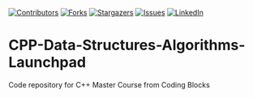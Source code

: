 <!-- PROJECT SHIELDS -->

[![Contributors][contributors-shield]][contributors-url]
[![Forks][forks-shield]][forks-url]
[![Stargazers][stars-shield]][stars-url]
[![Issues][issues-shield]][issues-url]
[![LinkedIn][linkedin-shield]][linkedin-url]


# CPP-Data-Structures-Algorithms-Launchpad
Code repository for C++ Master Course from Coding Blocks

<!-- MARKDOWN LINKS & IMAGES -->
<!-- https://www.markdownguide.org/basic-syntax/#reference-style-links -->
[contributors-shield]: https://img.shields.io/github/contributors/gargVader/CPP-Data-Structures-Algorithms-Launchpad.svg?style=flat-square
[contributors-url]: https://github.com/gargVader/CPP-Data-Structures-Algorithms-Launchpad/graphs/contributors
[forks-shield]: https://img.shields.io/github/forks/gargVader/CPP-Data-Structures-Algorithms-Launchpad.svg?style=flat-square
[forks-url]: https://github.com/gargVader/CPP-Data-Structures-Algorithms-Launchpad/network/members
[stars-shield]: https://img.shields.io/github/stars/gargVader/CPP-Data-Structures-Algorithms-Launchpad.svg?style=flat-square
[stars-url]: https://github.com/gargVader/CPP-Data-Structures-Algorithms-Launchpad/stargazers
[issues-shield]: https://img.shields.io/github/issues/gargVader/CPP-Data-Structures-Algorithms-Launchpad.svg?style=flat-square
[issues-url]: https://github.com/gargVader/CPP-Data-Structures-Algorithms-Launchpad/issues
[linkedin-shield]: https://img.shields.io/badge/-LinkedIn-black.svg?style=flat-square&logo=linkedin&colorB=555
[linkedin-url]: https://www.linkedin.com/in/girish23/
